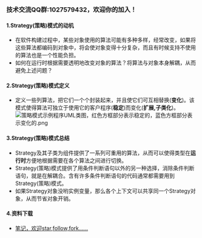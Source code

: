 ### 技术交流QQ群:1027579432，欢迎你的加入！
#### 1.Strategy(策略)模式的动机
- 在软件构建过程中，某些对象使用的算法可能有多种多样，经常改变，如果将这些算法都编码到对象中，将会使对象变得十分复杂，而且有时候支持不使用的算法也是一个性能负担。
- 如何在运行时根据需要透明地改变对象的算法？将算法与对象本身解耦，从而避免上述问题？
#### 2.Strategy(策略)模式定义
- 定义一些列算法，把它们一个个封装起来，并且使它们可互相替换(**变化**)。该模式使得算法可独立于使用它的客户程序(**稳定**)而变化(**扩展,子类化**)。
![策略模式示例程序UML类图，红色方框部分表示稳定的，蓝色方框部分表示变化的.png](https://upload-images.jianshu.io/upload_images/13407176-8394b6a49b4b62e1.png?imageMogr2/auto-orient/strip%7CimageView2/2/w/1240)
#### 3.Strategy(策略)模式总结
- Strategy及其子类为组件提供了一系列可重用的算法，从而可以使得类型在**运行时**方便地根据需要在各个算法之间进行切换。
- Strategy(策略)模式提供了用条件判断语句以外的另一种选择，消除条件判断语句，就是在解耦合。含有许多条件判断语句的代码通常都需要用到Strategy(策略)模式。
- 如果Strategy对象没哟实例变量，那么各个上下文可以共享同一个Strategy对象，从而节省对象开销。
#### 4.资料下载
- [笔记，欢迎star,follow,fork......](https://github.com/cdlwhm1217096231/cpp_ws/tree/master/C%2B%2B%E8%AE%BE%E8%AE%A1%E6%A8%A1%E5%BC%8F)